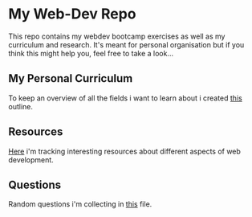 # My Web-Dev Repo
This repo contains my webdev bootcamp exercises as well as my curriculum and research. 
It's meant for personal organisation but if you think this might help you, feel free to take a look...

## My Personal Curriculum
To keep an overview of all the fields i want to learn about i created [this](https://codeberg.org/sofie/web-dev/wiki/curriculum.md) outline.

## Resources
[Here](https://codeberg.org/sofie/web-dev/wiki/resources.md) i'm tracking interesting resources about different aspects of web development. 

## Questions
Random questions i'm collecting in [this](https://codeberg.org/sofie/web-dev/wiki/questions.md) file.
